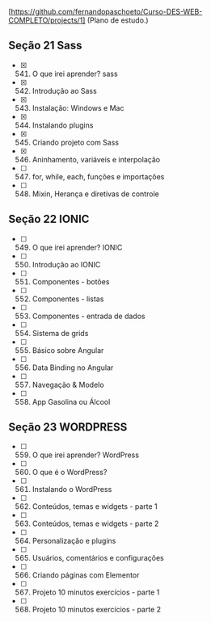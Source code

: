 
[https://github.com/fernandopaschoeto/Curso-DES-WEB-COMPLETO/projects/1] (Plano de estudo.)

## Seção 21 Sass

- [x] 541. O que irei aprender? sass
- [x] 542. Introdução ao Sass
- [x] 543. Instalação: Windows e Mac
- [x] 544. Instalando plugins
- [x] 545. Criando projeto com Sass
- [x] 546. Aninhamento, variáveis e interpolação
- [ ] 547. for, while, each, funções e importações
- [ ] 548. Mixin, Herança e diretivas de controle

## Seção 22 IONIC

- [ ] 549. O que irei aprender? IONIC
- [ ] 550. Introdução ao IONIC
- [ ] 551. Componentes - botões
- [ ] 552. Componentes - listas
- [ ] 553. Componentes - entrada de dados
- [ ] 554. Sistema de grids
- [ ] 555. Básico sobre Angular
- [ ] 556. Data Binding no Angular
- [ ] 557. Navegação & Modelo
- [ ] 558. App Gasolina ou Álcool

## Seção 23 WORDPRESS

- [ ] 559. O que irei aprender? WordPress
- [ ] 560. O que é o WordPress?
- [ ] 561. Instalando o WordPress
- [ ] 562. Conteúdos, temas e widgets - parte 1
- [ ] 563. Conteúdos, temas e widgets - parte 2
- [ ] 564. Personalização e plugins
- [ ] 565. Usuários, comentários e configurações
- [ ] 566. Criando páginas com Elementor
- [ ] 567. Projeto 10 minutos exercícios - parte 1
- [ ] 568. Projeto 10 minutos exercícios - parte 2